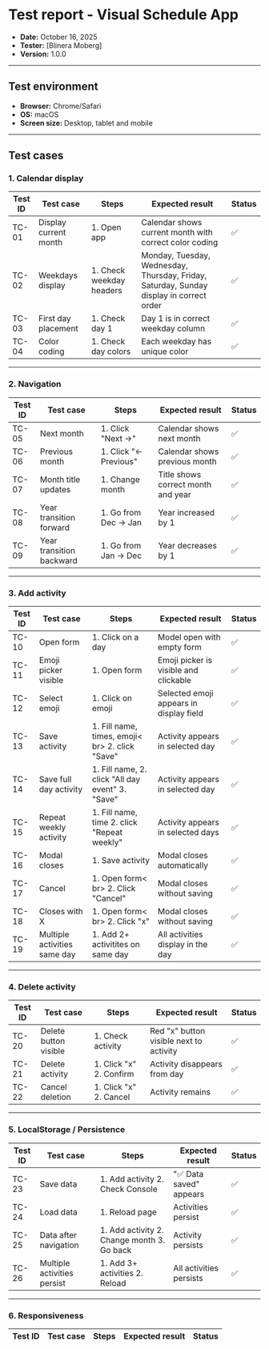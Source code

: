 # Test report - Visual Schedule App

* **Date:** October 16, 2025
* **Tester:** [Blinera Moberg]
* **Version:** 1.0.0

---

## Test environment
* **Browser:** Chrome/Safari
* **OS:** macOS
* **Screen size:** Desktop, tablet and mobile

---

## Test cases

### 1. Calendar display
| Test ID | Test case | Steps | Expected result | Status |
|---------|-----------|-------|-----------------|--------|
| TC-01 | Display current month | 1. Open app | Calendar shows current month with correct color coding | ✅ |
| TC-02 | Weekdays display | 1. Check weekday headers | Monday, Tuesday, Wednesday, Thursday, Friday, Saturday, Sunday display in correct order | ✅ |
|TC-03 | First day placement | 1. Check day 1 | Day 1 is in correct weekday column | ✅ |
| TC-04 | Color coding | 1. Check day colors | Each weekday has unique color | ✅ |

---

### 2. Navigation

| Test ID | Test case | Steps | Expected result | Status |
|---------|-----------|-------|-----------------|--------|
| TC-05 | Next month | 1. Click "Next →" | Calendar shows next month | ✅ |
| TC-06 | Previous month | 1. Click "← Previous" | Calendar shows previous month | ✅ |
| TC-07 | Month title updates | 1. Change month | Title shows correct month and year | ✅ |
| TC-08 | Year transition forward | 1. Go from Dec → Jan | Year increased by 1 | ✅ |
| TC-09 | Year transition backward | 1. Go from Jan → Dec | Year decreases by 1 | ✅ |

---

### 3. Add activity

| Test ID | Test case | Steps | Expected result | Status |
|---------|-----------|-------|-----------------|--------|
| TC-10 | Open form | 1. Click on a day | Model open with empty form | ✅ |
| TC-11 | Emoji picker visible | 1. Open form | Emoji picker is visible and clickable | ✅ |
| TC-12 | Select emoji | 1. Click on emoji | Selected emoji appears in display field | ✅ |
| TC-13 | Save activity | 1. Fill name, times, emoji< br> 2. click "Save" |  Activity appears in selected day | ✅ |
| TC-14 | Save full day activity | 1. Fill name, 2. click "All day event" 3. "Save" | Activity appears in selected day | ✅ |
| TC-15 | Repeat weekly activity | 1. Fill name, time 2. click "Repeat weekly" | Activity appears in selected days | ✅ |
| TC-16 | Modal closes | 1. Save activity | Modal closes automatically | ✅ |
| TC- 17 | Cancel | 1. Open form< br> 2. Click "Cancel" | Modal closes without saving | ✅ |
| TC-18 | Closes with X | 1. Open form< br> 2. Click "x" | Modal closes without saving | ✅ |
| TC-19 | Multiple activities same day | 1. Add 2+ activitites on same day | All activities display in the day | ✅ |

---

### 4. Delete activity

| Test ID | Test case | Steps | Expected result | Status |
|---------|-----------|-------|-----------------|--------|
| TC-20 | Delete button visible | 1. Check activity | Red "x" button visible next to activity | ✅ |
| TC-21 | Delete activity | 1. Click "x" 2. Confirm | Activity disappears from day | ✅ |
| TC-22 | Cancel deletion | 1. Click "x" 2. Cancel | Activity remains | ✅ |

---

### 5. LocalStorage / Persistence

| Test ID | Test case | Steps | Expected result | Status |
|---------|-----------|-------|-----------------|--------|
| TC-23 | Save data | 1. Add activity 2. Check Console | "✅ Data saved" appears | ✅ |
| TC-24 | Load data | 1. Reload page | Activities persist | ✅ |
| TC-25 | Data after navigation | 1. Add activity 2. Change month 3. Go back | Activity persists | ✅ |
| TC-26 | Multiple activities persist | 1. Add 3+ activities 2. Reload | All activities persists | ✅ |

---

### 6. Responsiveness

| Test ID | Test case | Steps | Expected result | Status |
|---------|-----------|-------|-----------------|--------|
